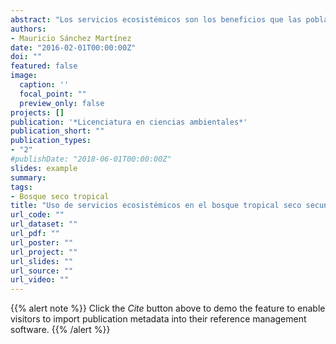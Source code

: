 ```yaml
---
abstract: "Los servicios ecosistémicos son los beneficios que las poblaciones humanas obtienen de los distintos ecosistemas; los bosques tropicales secos secundarios no son la excepción. Debido al incremento exponencial en las tasas de transformación de los bosques a nivel mundial, los bosques secundarios, aquellos que surgen posterior al abandono agropecuari o, serán muy probablemente los bosques del futuro, por lo que conocer los beneficios que obtenemos de ellos es crucial para generar sistemas de manejo alternativos encaminados al uso sustentable de estos socio-ecosistemas. Uno de los componentes de los servicios ecosistémicos que es pertinente documentar es el uso, que se define como la intersección entre la oferta potencial dada por el sistema biofísico, y la demanda dada por el sistema social. El objetivo principal de esta tesis fue documentar el componente de uso de servicios ecosistémicos en parcelas de bosque tropical seco secundario con distintas etapas sucesionales y de manejo (pastizal activo, cultivo activo, bosque en sucesión temprana, bosque en sucesión avanzada, bosque maduro) en la región de Chamela-Cuixmala. Se trabajo con actores ejidatarios cuya principal actividad económica es la agropecuaria, empleando sistemas de manejo extensivos para el ganado. Los instrumentos de investigación usados fueron la entrevista semiestructurada y una metodología mixta, que involucra técnicas de mapeo participativo y preferencias jerarquizadas sobre el uso relativo de los servicios ecosistémicos. Los servicios analizados fueron: forraje, agua para ganado, regulación del microclima, un paquete de seis productos múltiples y uno de siet e servicios culturales. Los resultados obtenidos mostraron que las parcelas estudiadas se pueden clasificar en cinco tipos que difieren en la proporción que ocupa cada etapa sucesional y de manejo. El uso del forraje se lleva a cabo mayoritariamente en coberturas de pastizal y se complementa con forraje obtenido de los bosques en sucesión temprana y avanzada durante la temporada húmeda. El uso de agua para ganado, se da en cuerpos de agua artificiales y naturales que se encuentran en pastizales seguidos por bosque maduros y cultivos. El uso de sombra se da en los pastizales, aunque la oferta potencial es mayor en el bosque maduro. En su mayoría el uso de los servicios múltiples se da en las etapas de bosque en sucesión avanzada y bosque maduro. En el caso de los servicios culturales, el uso se asocia mayormente a la cobertura de pastizal, sin embargo, también se asocian en los demás tipos de coberturas. Los resultados indican que el uso de servicios ecosistémicos es máximo en el pastizal , sin embargo las etapas avanzadas de la sucesión son utilizadas para servicios no disponibles en el pastizal. Los resultados mostraron congruencia en las metodologías empleadas y análisis elaborados; mostrando su efectividad como una metodología participativa para la evaluación y monitoreo del uso de los servicios ecosistémicos de la región, así como para su aplicabilidad en otros contextos. La información obtenida es una contribución empírica a la poca investigación sobre el uso de los servicios ecosistémicos en los bosques tropicales secos secundarios, y es un punto de partida para poder generar escenarios alternativos que involucren estrategias integrales y adaptativas de manejo, tomando en cuenta las dinámicas sucesionales del bosque tropical seco."
authors:
- Mauricio Sánchez Martínez
date: "2016-02-01T00:00:00Z"
doi: ""
featured: false
image:
  caption: ''
  focal_point: ""
  preview_only: false
projects: []
publication: '*Licenciatura en ciencias ambientales*'
publication_short: ""
publication_types:
- "2"
#publishDate: "2018-06-01T00:00:00Z"
slides: example
summary: 
tags:
- Bosque seco tropical
title: "Uso de servicios ecosistémicos en el bosque tropical seco secundario de la región Chamela-Cuixmala, Jalisco, México"
url_code: ""
url_dataset: ""
url_pdf: ""
url_poster: ""
url_project: ""
url_slides: ""
url_source: ""
url_video: ""
---
```


{{% alert note %}}
Click the *Cite* button above to demo the feature to enable visitors to import publication metadata into their reference management software.
{{% /alert %}}

